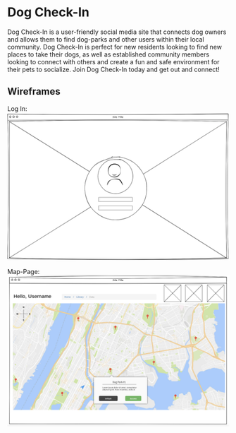 # Dog Check-In

Dog Check-In is a user-friendly social media site that connects dog owners and allows them to find dog-parks and other users within their local community. Dog Check-In is perfect for new residents looking to find new places to take their dogs, as well as established community members looking to connect with others and create a fun and safe environment for their pets to socialize. Join Dog Check-In today and get out and connect!


## Wireframes

Log In:
![alt text](images/Log-in.png "Log-In Page")

Map-Page: 
![alt text](images/Map-page.png "Log-In Page")